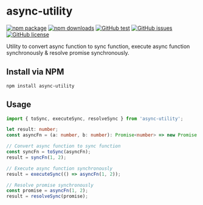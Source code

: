 # **async-utility**

[![npm package](https://img.shields.io/npm/v/async-utility)](https://www.npmjs.com/package/async-utility)
[![npm downloads](https://img.shields.io/npm/dt/async-utility)](https://www.npmjs.com/package/async-utility)
[![GitHub test](https://github.com/ahzhezhe/async-utility/workflows/test/badge.svg?branch=master)](https://github.com/ahzhezhe/async-utility)
[![GitHub issues](https://img.shields.io/github/issues/ahzhezhe/async-utility)](https://github.com/ahzhezhe/async-utility/issues)
[![GitHub license](https://img.shields.io/github/license/ahzhezhe/async-utility)](https://github.com/ahzhezhe/async-utility/blob/master/LICENSE)

Utility to convert async function to sync function, execute async function synchronously & resolve promise synchronously.

## **Install via NPM**

```
npm install async-utility
```

## **Usage**

```typescript
import { toSync, executeSync, resolveSync } from 'async-utility';

let result: number;
const asyncFn = (a: number, b: number): Promise<number> => new Promise(resolve => resolve(a + b));

// Convert async function to sync function
const syncFn = toSync(asyncFn);
result = syncFn(1, 2);

// Execute async function synchronously
result = executeSync(() => asyncFn(1, 2));

// Resolve promise synchronously
const promise = asyncFn(1, 2);
result = resolveSync(promise);
```
